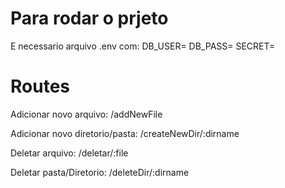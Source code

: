 # Para rodar o prjeto
E necessario arquivo .env com:
DB_USER=
DB_PASS=
SECRET=

# Routes

Adicionar novo arquivo:
/addNewFile

Adicionar novo diretorio/pasta:
/createNewDir/:dirname

Deletar arquivo:
/deletar/:file

Deletar pasta/Diretorio:
/deleteDir/:dirname
